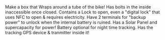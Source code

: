 Make a box that Wraps around a tube of the bike! Has bolts in the inside inaccessible once closed. Contains a Lock to open, even a "digital lock" that uses NFC to open & requires electricity. Have 2 terminals for "backup power" to unlock when the internal battery is ruined.
Has a Solar Panel and supercapacity for power! Battery optional for night time tracking. Has the tracking GPS device & tranmitter inside it!
